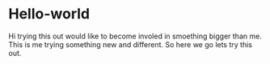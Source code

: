 # Hello-world
Hi trying this out would like to become involed in smoething bigger than me.
This is me trying something new and different. So here we go lets try this out.
